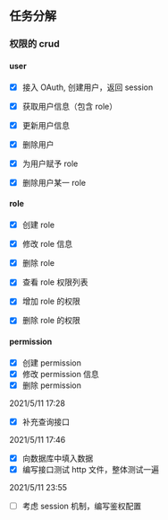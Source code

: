 ## 任务分解

### 权限的 crud

#### user

- [x] 接入 OAuth, 创建用户，返回 session
- [x] 获取用户信息（包含 role）
- [x] 更新用户信息
- [x] 删除用户
  

- [x] 为用户赋予 role
- [x] 删除用户某一 role

#### role

- [x] 创建 role
- [x] 修改 role 信息
- [x] 删除 role

- [x] 查看 role 权限列表
- [x] 增加 role 的权限
- [x] 删除 role 的权限

#### permission

- [x] 创建 permission
- [x] 修改 permission 信息
- [x] 删除 permission

2021/5/11  17:28

- [x] 补充查询接口

2021/5/11  17:46

- [x] 向数据库中填入数据
- [x] 编写接口测试 http 文件，整体测试一遍

2021/5/11  23:55

- [ ] 考虑 session 机制，编写鉴权配置